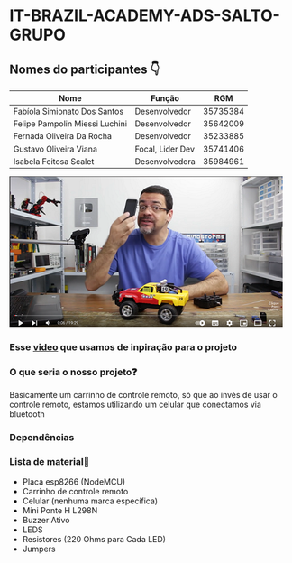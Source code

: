 # IT-BRAZIL-ACADEMY-ADS-SALTO-GRUPO

## Nomes do participantes 👇

| Nome            | Função             | RGM            | 
|-----------------|--------------------|----------------|
| Fabíola Simionato Dos Santos | Desenvolvedor | 35735384 |
| Felipe Pampolin Miessi Luchini | Desenvolvedor | 35642009 |
| Fernada Oliveira Da Rocha | Desenvolvedor | 35233885 |
| Gustavo Oliveira Viana | Focal, Lider Dev | 35741406 |
| Isabela Feitosa Scalet | Desenvolvedora | 35984961 |


<!-- imagem para mostrar a base do projeto  -->
![Imagem de projeto base](assetsREADME/PrintVideo.png)

### Esse [video](https://www.youtube.com/watch?v=WWSqJVakfVY) que usamos de inpiração para o projeto 

### O que seria o nosso projeto❓  

Basicamente um carrinho de controle remoto, só que ao invés de usar o controle remoto, estamos utilizando um celular que conectamos via bluetooth
<!--(Descrição chique) @Fabíola está fazendo/fez -->
### Dependências  


### Lista de material📖
- Placa esp8266 (NodeMCU)
- Carrinho de controle remoto 
- Celular (nenhuma marca específica) 
- Mini Ponte H L298N
- Buzzer Ativo
- LEDS 
- Resistores (220 Ohms para Cada LED)
- Jumpers



